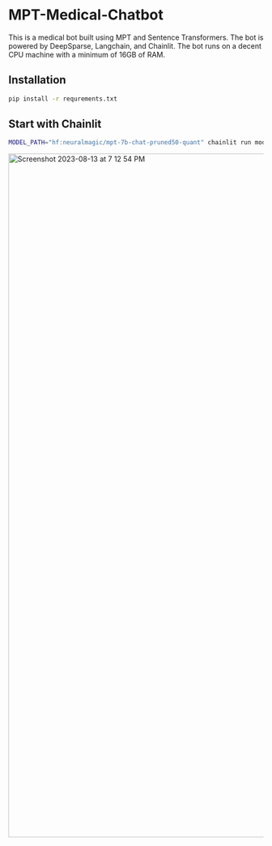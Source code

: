 # MPT-Medical-Chatbot
This is a medical bot built using MPT and Sentence Transformers. The bot is powered by DeepSparse, Langchain, and Chainlit. The bot runs on a decent CPU machine with a minimum of 16GB of RAM.

## Installation

```bash
pip install -r requrements.txt
```

## Start with Chainlit

```bash
MODEL_PATH="hf:neuralmagic/mpt-7b-chat-pruned50-quant" chainlit run model.py -w
```

<img width="1350" alt="Screenshot 2023-08-13 at 7 12 54 PM" src="https://github.com/mgoin/MPT-Medical-Chatbot/assets/3195154/6841439d-0f27-42d6-af15-65a36e2f0a87">
